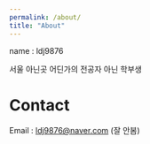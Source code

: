 ```yaml
---
permalink: /about/
title: "About"
---
```


name : ldj9876  


서울 아닌곳 어딘가의 전공자 아닌 학부생



# Contact
Email : ldj9876@naver.com (잘 안봄)
